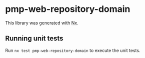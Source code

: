 # pmp-web-repository-domain

This library was generated with [Nx](https://nx.dev).

## Running unit tests

Run `nx test pmp-web-repository-domain` to execute the unit tests.
